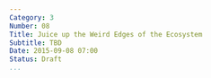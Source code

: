 ```yaml
---
Category: 3
Number: 08
Title: Juice up the Weird Edges of the Ecosystem
Subtitle: TBD
Date: 2015-09-08 07:00
Status: Draft
...
```

